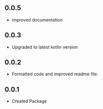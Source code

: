 ## 0.0.5

* improved documentation

## 0.0.3

* Upgraded to latest kotlin version

## 0.0.2

* Formatted code and improved readme file.

## 0.0.1

* Created Package
